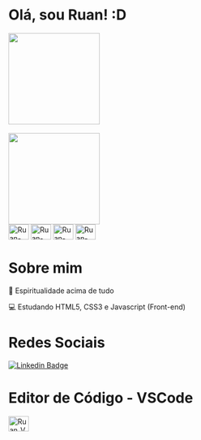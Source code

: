 # Olá, sou Ruan! :D
<div>
  <a href="https://github.com/RSG27/github-readme-stats">
    <img  height="180em" align="center" src="https://github-readme-stats.vercel.app/api?username=RSG27&show_icons=true&theme=shades-of-purple" />
  </a>
</div>
<div style="display: inline-block"><br>
  <a href="https://github.com/RSG27/convoychat">
    <img height="180em" align="center" src="https://github-readme-stats.vercel.app/api/top-langs/?username=RSG27&layout=compact&theme=shades-of-purple" />
  </a>
</div>

<div style: "display: inline-block;">
<img align="center" alt="Ruan-HTML" height="30" width="40" src="https://cdn.jsdelivr.net/gh/devicons/devicon/icons/html5/html5-original.svg" />
<img align="center" alt="Ruan-CSS" height="30" width="40" src="https://cdn.jsdelivr.net/gh/devicons/devicon/icons/css3/css3-original.svg" />
<img align="center" alt="Ruan-CSS" height="30" width="40" src="https://cdn.jsdelivr.net/gh/devicons/devicon/icons/javascript/javascript-plain.svg" />
<img align="center" alt="Ruan-CSS" height="30" width="40" src="https://cdn.jsdelivr.net/gh/devicons/devicon/icons/git/git-original.svg" />
</div>


# Sobre mim

🙏 Espiritualidade acima de tudo

💻 Estudando HTML5, CSS3 e Javascript (Front-end)
<br>

# Redes Sociais

[![Linkedin Badge](https://img.shields.io/badge/-LinkedIn-blue?style=flat-square&logo=Linkedin&logoColor=white&link=https://www.linkedin.com/in/ruan-silva-gaspar-a13a89226/)](https://www.linkedin.com/in/ruan-silva-gaspar-a13a89226/)

# Editor de Código - VSCode

<img height="30" width="40" src="https://cdn.jsdelivr.net/gh/devicons/devicon/icons/vscode/vscode-original.svg" alt="Ruan_VSCode" />
